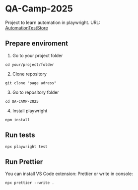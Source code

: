 # QA-Camp-2025

Project to learn automation in playwright. URL:<br/>
[AutomationTestStore](https://automationteststore.com)

## Prepare enviroment

1. Go to your project folder

```
cd your/project/folder
```

2. Clone repository

```
git clone "page adress"
```

3. Go to repository folder

```
cd QA-CAMP-2025
```

4. Install playwright

```
npm install
```

## Run tests

```
npx playwright test
```

## Run Prettier

You can install VS Code extension: Prettier or write in console:
```
npx prettier --write .
```


